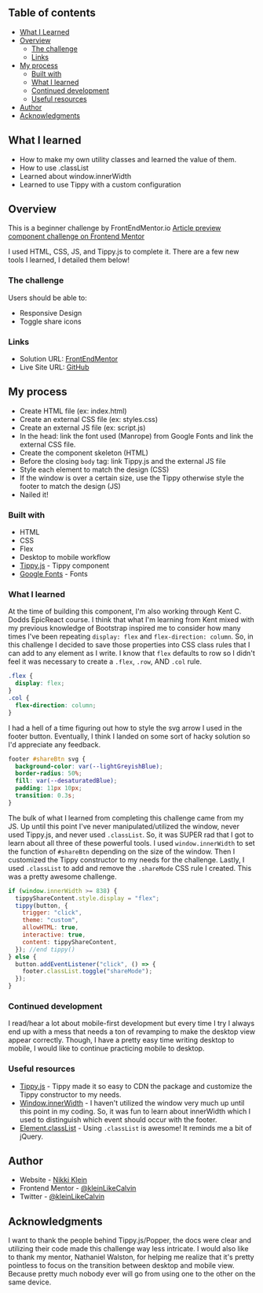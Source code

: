 ## Table of contents

- [What I Learned](#what-i-learned)
- [Overview](#overview)
  - [The challenge](#the-challenge)
  - [Links](#links)
- [My process](#my-process)
  - [Built with](#built-with)
  - [What I learned](#what-i-learned)
  - [Continued development](#continued-development)
  - [Useful resources](#useful-resources)
- [Author](#author)
- [Acknowledgments](#acknowledgments)

## What I learned

- How to make my own utility classes and learned the value of them.
- How to use .classList
- Learned about window.innerWidth
- Learned to use Tippy with a custom configuration

## Overview

This is a beginner challenge by FrontEndMentor.io [Article preview component challenge on Frontend Mentor](https://www.frontendmentor.io/challenges/article-preview-component-dYBN_pYFT)

I used HTML, CSS, JS, and Tippy.js to complete it. There are a few new tools I learned, I detailed them below!

### The challenge

Users should be able to:

- Responsive Design
- Toggle share icons

### Links

- Solution URL: [FrontEndMentor](https://your-solution-url.com)
- Live Site URL: [GitHub](https://kleinlikecalvin.github.io/articlePreviewComponent/)

## My process

- Create HTML file (ex: index.html)
- Create an external CSS file (ex: styles.css)
- Create an external JS file (ex: script.js)
- In the head: link the font used (Manrope) from Google Fonts and link the external CSS file.
- Create the component skeleton (HTML)
- Before the closing <code>body</code> tag: link Tippy.js and the external JS file
- Style each element to match the design (CSS)
- If the window is over a certain size, use the Tippy otherwise style the footer to match the design (JS)
- Nailed it!

### Built with

- HTML
- CSS
- Flex
- Desktop to mobile workflow
- [Tippy.js](https://atomiks.github.io/tippyjs/) - Tippy component
- [Google Fonts](https://fonts.google.com/) - Fonts

### What I learned

At the time of building this component, I'm also working through Kent C. Dodds EpicReact course. I think that what I'm learning from Kent mixed with my previous knowledge of Bootstrap inspired me to consider how many times I've been repeating <code>display: flex</code> and <code>flex-direction: column</code>. So, in this challenge I decided to save those properties into CSS class rules that I can add to any element as I write. I know that <code>flex</code> defaults to row so I didn't feel it was necessary to create a <code>.flex</code>, <code>.row</code>, AND <code>.col</code> rule.

```css
.flex {
  display: flex;
}
.col {
  flex-direction: column;
}
```

I had a hell of a time figuring out how to style the svg arrow I used in the footer button. Eventually, I think I landed on some sort of hacky solution so I'd appreciate any feedback.

```css
footer #shareBtn svg {
  background-color: var(--lightGreyishBlue);
  border-radius: 50%;
  fill: var(--desaturatedBlue);
  padding: 11px 10px;
  transition: 0.3s;
}
```

The bulk of what I learned from completing this challenge came from my JS. Up until this point I've never manipulated/utilized the window, never used Tippy.js, and never used <code>.classList</code>. So, it was SUPER rad that I got to learn about all three of these powerful tools. I used <code>window.innerWidth</code> to set the function of <code>#shareBtn</code> depending on the size of the window. Then I customized the Tippy constructor to my needs for the challenge. Lastly, I used <code>.classList</code> to add and remove the <code>.shareMode</code> CSS rule I created. This was a pretty awesome challenge.

```js
if (window.innerWidth >= 838) {
  tippyShareContent.style.display = "flex";
  tippy(button, {
    trigger: "click",
    theme: "custom",
    allowHTML: true,
    interactive: true,
    content: tippyShareContent,
  }); //end tippy()
} else {
  button.addEventListener("click", () => {
    footer.classList.toggle("shareMode");
  });
}
```

### Continued development

I read/hear a lot about mobile-first development but every time I try I always end up with a mess that needs a ton of revamping to make the desktop view appear correctly. Though, I have a pretty easy time writing desktop to mobile, I would like to continue practicing mobile to desktop.

### Useful resources

- [Tippy.js](https://atomiks.github.io/tippyjs/) - Tippy made it so easy to CDN the package and customize the Tippy constructor to my needs.
- [Window.innerWidth](https://developer.mozilla.org/en-US/docs/Web/API/Window/innerWidth) - I haven't utilized the window very much up until this point in my coding. So, it was fun to learn about innerWidth which I used to distinguish which event should occur with the footer.
- [Element.classList](https://developer.mozilla.org/en-US/docs/Web/API/Element/classList) - Using <code>.classList</code> is awesome! It reminds me a bit of jQuery.

## Author

- Website - [Nikki Klein](https://www.kleinlikecalvin.com)
- Frontend Mentor - [@kleinLikeCalvin](https://www.frontendmentor.io/profile/kleinlikecalvin)
- Twitter - [@kleinLikeCalvin](https://www.twitter.com/kleinlikecalvin)

## Acknowledgments

I want to thank the people behind Tippy.js/Popper, the docs were clear and utilizing their code made this challenge way less intricate. I would also like to thank my mentor, Nathaniel Walston, for helping me realize that it's pretty pointless to focus on the transition between desktop and mobile view. Because pretty much nobody ever will go from using one to the other on the same device.
